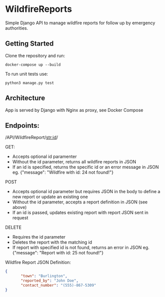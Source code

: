 # WildfireReports
 Simple Django API to manage wildfire reports for follow up by emergency authorities. 

 
 ## Getting Started
 Clone the repository and run: 
 ```
 docker-compose up --build 
 ```
 
 To run unit tests use: 
 ```
 python3 manage.py test  
 ```
 
 ## Architecture
 App is served by Django with Nginx as proxy, see Docker Compose
 
 
 ## Endpoints:
 /API/WildfireReport/<str:id>/
 
 GET:
  - Accepts optional id paramenter
  - Without the id parameter, returns all wildfire reports in JSON
  - If an id is specified, returns the specific id or an error message in JSON eg. {"message": "Wildfire with id: 24 not found!"}

 POST 
  - Accepts optional id parameter but requires JSON in the body to define a new report or update an existing one
  - Without the id parameter, accepts a report definition in JSON (see above)
  - If an id is passed, updates existing report with report JSON sent in request

 DELETE
  - Requires the id parameter
  - Deletes the report with the matching id
  - If report with specified id is not found, returns an error in JSON eg. {"message": "Report with id: 25 not found!"}

 Wildfire Report JSON Definition:
 ```json
 {
        "town": "Burlington",
        "reported_by": "John Doe",
        "contact_number": "(555)-867-5309"
 }
 ```

